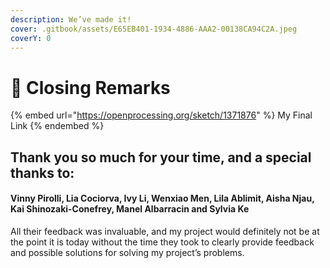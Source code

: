 ```yaml
---
description: We’ve made it!
cover: .gitbook/assets/E65EB401-1934-4886-AAA2-00138CA94C2A.jpeg
coverY: 0
---
```


# 🎄 Closing Remarks

{% embed url="https://openprocessing.org/sketch/1371876" %}
My Final Link
{% endembed %}

## Thank you so much for your time, and a special thanks to:

#### Vinny Pirolli, Lia Cociorva, Ivy Li, Wenxiao Men, Lila Ablimit, Aisha Njau, **Kai Shinozaki-Conefrey, Manel Albarracin and Sylvia Ke**

All their feedback was invaluable, and my project would definitely not be at the point it is today without the time they took to clearly provide feedback and possible solutions for solving my project’s problems.











